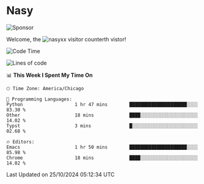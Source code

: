 # Nasy

<!--
<p align="center">
<img height="200" src="https://github-readme-stats.vercel.app/api?username=nasyxx&count_private=true&show_icons=true&theme=dracula&include_all_commits=true"/>
<img height="200" src="https://github-readme-stats.vercel.app/api/top-langs/?username=nasyxx&theme=dracula&hide=html,jupyter+notebook&count_private=true&show_icons=true"/>
</p>

  
----------------
-->

![Sponsor](https://img.shields.io/static/v1.svg?label=Sponsor&message=%E2%9D%A4&logo=GitHub&style=flat&color=pink)
 
Welcome, the ![nasyxx visitor counter](https://count.getloli.com/get/@nasyxx?theme=rule34)th vistor!
 
<!--START_SECTION:waka-->
![Code Time](http://img.shields.io/badge/Code%20Time-4%2C699%20hrs%2016%20mins-blue)

![Lines of code](https://img.shields.io/badge/From%20Hello%20World%20I%27ve%20Written-6.3%20million%20lines%20of%20code-blue)

📊 **This Week I Spent My Time On** 

```text
🕑︎ Time Zone: America/Chicago

💬 Programming Languages: 
Python                   1 hr 47 mins        █████████████████████░░░░   83.30 % 
Other                    18 mins             ████░░░░░░░░░░░░░░░░░░░░░   14.02 % 
Typst                    3 mins              █░░░░░░░░░░░░░░░░░░░░░░░░   02.68 % 

🔥 Editors: 
Emacs                    1 hr 50 mins        █████████████████████░░░░   85.98 % 
Chrome                   18 mins             ████░░░░░░░░░░░░░░░░░░░░░   14.02 % 
```


 Last Updated on 25/10/2024 05:12:34 UTC
<!--END_SECTION:waka-->

<!-- ![visitors](https://visitor-badge.laobi.icu/badge?page_id=nasyxx.nasyxx) -->
